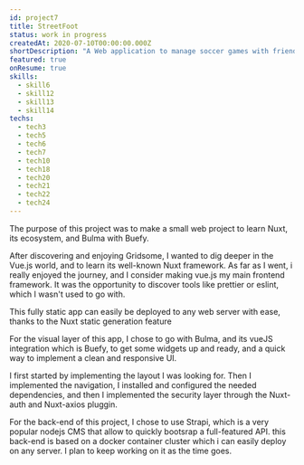 ```yaml
---
id: project7
title: StreetFoot
status: work in progress
createdAt: 2020-07-10T00:00:00.000Z
shortDescription: "A Web application to manage soccer games with friends build with Nuxt and Bulma"
featured: true
onResume: true
skills:
  - skill6
  - skill12
  - skill13
  - skill14
techs:
  - tech3
  - tech5
  - tech6
  - tech7
  - tech10
  - tech18
  - tech20
  - tech21
  - tech22
  - tech24
---
```

The purpose of this project was to make a small web project to learn Nuxt, its ecosystem, and Bulma with Buefy.

After discovering and enjoying Gridsome, I wanted to dig deeper in the Vue.js world, and to learn its well-known Nuxt framework.
As far as I went, i really enjoyed the journey, and I consider making vue.js my main frontend framework.
It was the opportunity to discover tools like prettier or eslint, which I wasn't used to go with.

This fully static app can easily be deployed to any web server with ease, thanks to the Nuxt static generation feature

For the visual layer of this app, I chose to go with Bulma, and its vueJS integration which is Buefy, to get some widgets up and ready,
and a quick way to implement a clean and responsive UI.

I first started by implementing the layout I was looking for. Then I implemented the navigation, I installed and configured the needed dependencies, and then I implemented the security layer through the Nuxt-auth and Nuxt-axios pluggin.

For the back-end of this project, I chose to use Strapi, which is a very popular nodejs CMS that allow to quickly bootsrap a full-featured API.
this back-end is based on a docker container cluster which i can easily deploy on any server. 
I plan to keep working on it as the time goes.
